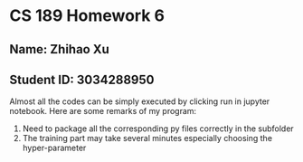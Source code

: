 # CS 189 Homework 6

## Name: Zhihao Xu
## Student ID: 3034288950

Almost all the codes can be simply executed by clicking run in jupyter notebook. 
Here are some remarks of my program:
1. Need to package all the corresponding py files correctly in the subfolder
2. The training part may take several minutes especially choosing the hyper-parameter